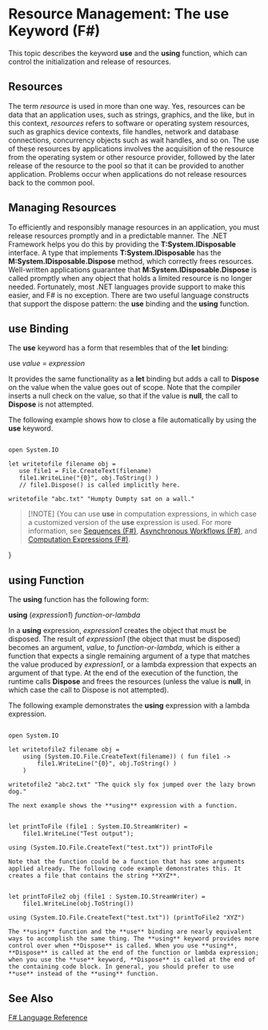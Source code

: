 # Resource Management: The use Keyword (F#)

This topic describes the keyword **use** and the **using** function, which can control the initialization and release of resources.


## Resources
The term *resource* is used in more than one way. Yes, resources can be data that an application uses, such as strings, graphics, and the like, but in this context, *resources* refers to software or operating system resources, such as graphics device contexts, file handles, network and database connections, concurrency objects such as wait handles, and so on. The use of these resources by applications involves the acquisition of the resource from the operating system or other resource provider, followed by the later release of the resource to the pool so that it can be provided to another application. Problems occur when applications do not release resources back to the common pool.


## Managing Resources
To efficiently and responsibly manage resources in an application, you must release resources promptly and in a predictable manner. The .NET Framework helps you do this by providing the **T:System.IDisposable** interface. A type that implements **T:System.IDisposable** has the **M:System.IDisposable.Dispose** method, which correctly frees resources. Well-written applications guarantee that **M:System.IDisposable.Dispose** is called promptly when any object that holds a limited resource is no longer needed. Fortunately, most .NET languages provide support to make this easier, and F# is no exception. There are two useful language constructs that support the dispose pattern: the **use** binding and the **using** function.


## use Binding
The **use** keyword has a form that resembles that of the **let** binding:

use *value* = *expression*

It provides the same functionality as a **let** binding but adds a call to **Dispose** on the value when the value goes out of scope. Note that the compiler inserts a null check on the value, so that if the value is **null**, the call to **Dispose** is not attempted.

The following example shows how to close a file automatically by using the **use** keyword.

```

open System.IO

let writetofile filename obj =
   use file1 = File.CreateText(filename)
   file1.WriteLine("{0}", obj.ToString() )
   // file1.Dispose() is called implicitly here.

writetofile "abc.txt" "Humpty Dumpty sat on a wall."
```

    
>[!NOTE] {You can use **use** in computation expressions, in which case a customized version of the **use** expression is used. For more information, see [Sequences &#40;F&#35;&#41;](Sequences+%28F%23%29.md), [Asynchronous Workflows &#40;F&#35;&#41;](Asynchronous+Workflows+%28F%23%29.md), and [Computation Expressions &#40;F&#35;&#41;](Computation+Expressions+%28F%23%29.md).

}

## using Function
The **using** function has the following form:

**using** (*expression1*) *function-or-lambda*

In a **using** expression, *expression1* creates the object that must be disposed. The result of *expression1* (the object that must be disposed) becomes an argument, *value*, to *function-or-lambda*, which is either a function that expects a single remaining argument of a type that matches the value produced by *expression1*, or a lambda expression that expects an argument of that type. At the end of the execution of the function, the runtime calls **Dispose** and frees the resources (unless the value is **null**, in which case the call to Dispose is not attempted).

The following example demonstrates the **using** expression with a lambda expression.

```

open System.IO

let writetofile2 filename obj =
    using (System.IO.File.CreateText(filename)) ( fun file1 ->
        file1.WriteLine("{0}", obj.ToString() )
    )

writetofile2 "abc2.txt" "The quick sly fox jumped over the lazy brown dog."
```

    The next example shows the **using** expression with a function.

```

let printToFile (file1 : System.IO.StreamWriter) =
    file1.WriteLine("Test output");

using (System.IO.File.CreateText("test.txt")) printToFile
```

    Note that the function could be a function that has some arguments applied already. The following code example demonstrates this. It creates a file that contains the string **XYZ**.

```

let printToFile2 obj (file1 : System.IO.StreamWriter) =
    file1.WriteLine(obj.ToString())

using (System.IO.File.CreateText("test.txt")) (printToFile2 "XYZ")
```

    The **using** function and the **use** binding are nearly equivalent ways to accomplish the same thing. The **using** keyword provides more control over when **Dispose** is called. When you use **using**, **Dispose** is called at the end of the function or lambda expression; when you use the **use** keyword, **Dispose** is called at the end of the containing code block. In general, you should prefer to use **use** instead of the **using** function.


## See Also
[F&#35; Language Reference](F%23+Language+Reference.md)

